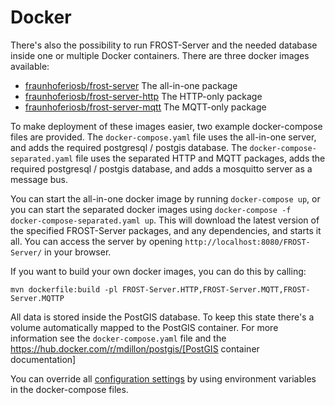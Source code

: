 
# Docker

There's also the possibility to run FROST-Server and the needed database inside one or multiple Docker containers.
There are three docker images available:

* [fraunhoferiosb/frost-server](https://hub.docker.com/r/fraunhoferiosb/frost-server/) The all-in-one package
* [fraunhoferiosb/frost-server-http](https://hub.docker.com/r/fraunhoferiosb/frost-server-http/) The HTTP-only package
* [fraunhoferiosb/frost-server-mqtt](https://hub.docker.com/r/fraunhoferiosb/frost-server-mqtt/) The MQTT-only package

To make deployment of these images easier, two example docker-compose files are provided.
The `docker-compose.yaml` file uses the all-in-one server, and adds the required postgresql / postgis database.
The `docker-compose-separated.yaml` file uses the separated HTTP and MQTT packages,
adds the required postgresql / postgis database, and adds a mosquitto server as a message bus.

You can start the all-in-one docker image by running `docker-compose up`, or you can start the separated docker images using `docker-compose -f docker-compose-separated.yaml up`.
This will download the latest version of the specified FROST-Server packages, and any dependencies, and starts it all.
You can access the server by opening `http://localhost:8080/FROST-Server/` in your browser.

If you want to build your own docker images, you can do this by calling:

```
mvn dockerfile:build -pl FROST-Server.HTTP,FROST-Server.MQTT,FROST-Server.MQTTP
```

All data is stored inside the PostGIS database. To keep this state there's a volume automatically mapped to the PostGIS container.
For more information see the `docker-compose.yaml` file and the https://hub.docker.com/r/mdillon/postgis/[PostGIS container documentation]

You can override all [configuration settings](settings.adoc) by using environment variables in the docker-compose files.

